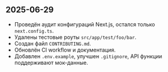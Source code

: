 ## 2025-06-29

- Проведён аудит конфигураций Next.js, остался только `next.config.ts`.
- Удалены тестовые роуты `src/app/test/foo/bar`.
- Создан файл `CONTRIBUTING.md`.
- Обновлён CI workflow и документация.
- Добавлен `.env.example`, улучшен `.gitignore`, API функции поддерживают мок-данные.
